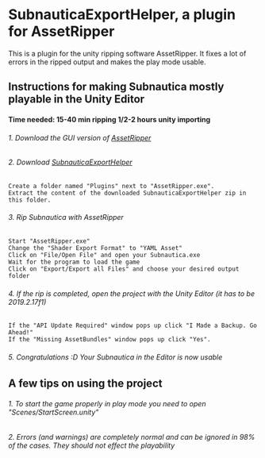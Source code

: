# SubnauticaExportHelper, a plugin for AssetRipper

This is a plugin for the unity ripping software AssetRipper. It fixes a lot of errors in the ripped output and makes the play mode usable.

## Instructions for making Subnautica mostly playable in the Unity Editor

#### Time needed: 15-40 min ripping 1/2-2 hours unity importing

###### 1. Download the GUI version of [AssetRipper](https://github.com/AssetRipper/AssetRipper/releases)

###### 2. Download [SubnauticaExportHelper](https://github.com/Jannify/SubnauticaExportHelper/releases)

    Create a folder named "Plugins" next to "AssetRipper.exe".
    Extract the content of the downloaded SubnauticaExportHelper zip in this folder.

###### 3. Rip Subnautica with AssetRipper

    Start "AssetRipper.exe"
    Change the "Shader Export Format" to "YAML Asset"
    Click on "File/Open File" and open your Subnautica.exe
    Wait for the program to load the game
    Click on "Export/Export all Files" and choose your desired output folder

###### 4. If the rip is completed, open the project with the Unity Editor (it has to be 2019.2.17f1)

    If the "API Update Required" window pops up click "I Made a Backup. Go Ahead!"
    If the "Missing AssetBundles" window pops up click "Yes".

###### 5. Congratulations :D Your Subnautica in the Editor is now usable

## A few tips on using the project

###### 1. To start the game properly in play mode you need to open "Scenes/StartScreen.unity"

###### 2. Errors (and warnings) are completely normal and can be ignored in 98% of the cases. They should not effect the playability
